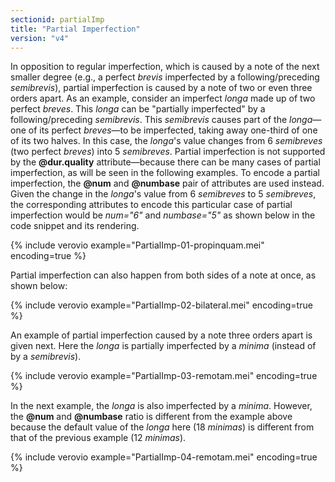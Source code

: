 ```yaml
---
sectionid: partialImp
title: "Partial Imperfection"
version: "v4"
---
```


In opposition to regular imperfection, which is caused by a note of the next smaller degree (e.g., a perfect *brevis* imperfected by a following/preceding *semibrevis*), partial imperfection is caused by a note of two or even three orders apart. As an example, consider an imperfect *longa* made up of two perfect *breves*. This *longa* can be "partially imperfected" by a following/preceding *semibrevis*. This *semibrevis* causes part of the *longa*—one of its perfect *breves*—to be imperfected, taking away one-third of one of its two halves. In this case, the *longa*'s value changes from 6 *semibreves* (two perfect *breves*) into 5 *semibreves*. Partial imperfection is not supported by the **@dur.quality** attribute—because there can be many cases of partial imperfection, as will be seen in the following examples. To encode a partial imperfection, the **@num** and **@numbase** pair of attributes are used instead. Given the change in the *longa*'s value from 6 *semibreves* to 5 *semibreves*, the corresponding attributes to encode this particular case of partial imperfection would be *num="6"* and *numbase="5"* as shown below in the code snippet and its rendering.

{% include verovio example="PartialImp-01-propinquam.mei" encoding=true %}

Partial imperfection can also happen from both sides of a note at once, as shown below:

{% include verovio example="PartialImp-02-bilateral.mei" encoding=true %}

An example of partial imperfection caused by a note three orders apart is given next. Here the *longa* is partially imperfected by a *minima* (instead of by a *semibrevis*).

{% include verovio example="PartialImp-03-remotam.mei" encoding=true %}

In the next example, the *longa* is also imperfected by a *minima*. However, the **@num** and **@numbase** ratio is different from the example above because the default value of the *longa* here (18 *minimas*) is different from that of the previous example (12 *minimas*).

{% include verovio example="PartialImp-04-remotam.mei" encoding=true %}

